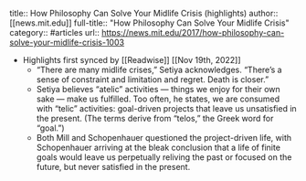 title:: How Philosophy Can Solve Your Midlife Crisis (highlights)
author:: [[news.mit.edu]]
full-title:: "How Philosophy Can Solve Your Midlife Crisis"
category:: #articles
url:: https://news.mit.edu/2017/how-philosophy-can-solve-your-midlife-crisis-1003

- Highlights first synced by [[Readwise]] [[Nov 19th, 2022]]
	- “There are many midlife crises,” Setiya acknowledges. “There’s a sense of constraint and limitation and regret. Death is closer.”
	- Setiya believes “atelic” activities — things we enjoy for their own sake — make us fulfilled. Too often, he states, we are consumed with “telic” activities: goal-driven projects that leave us unsatisfied in the present. (The terms derive from “telos,” the Greek word for “goal.”)
	- Both Mill and Schopenhauer questioned the project-driven life, with Schopenhauer arriving at the bleak conclusion that a life of finite goals would leave us perpetually reliving the past or focused on the future, but never satisfied in the present.